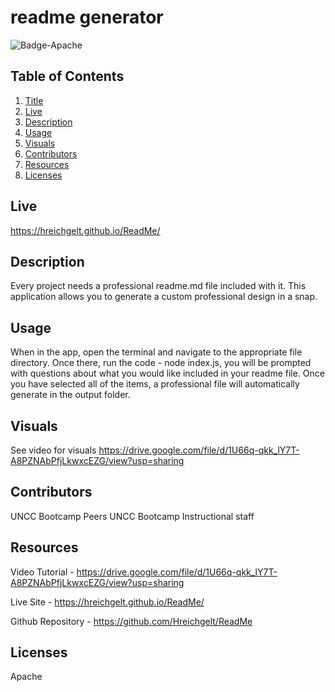 # readme generator
<img src="https://shields.io/badge/license-Apache-goldenrod" alt="Badge-Apache"/> 

  
    
## Table of Contents
1. [Title](#title)
2. [Live](#live)
3. [Description](#description)
4. [Usage](#usage)
5. [Visuals](#visuals)
6. [Contributors](#contributors)
7. [Resources](#resources)
8. [Licenses](#licenses)



## Live
https://hreichgelt.github.io/ReadMe/

## Description
Every project needs a professional readme.md file included with it. This application allows you to generate a custom professional design in a snap. 

## Usage
When in the app, open the terminal and navigate to the appropriate file directory. Once there, run the code - node index.js, you will be prompted with questions about what you would like included in your readme file. Once you have selected all of the items, a professional file will automatically generate in the output folder. 
    
## Visuals
See video for visuals https://drive.google.com/file/d/1U66q-qkk_lY7T-A8PZNAbPfjLkwxcEZG/view?usp=sharing
    
## Contributors
UNCC Bootcamp Peers
UNCC Bootcamp Instructional staff 

    
## Resources
Video Tutorial -  https://drive.google.com/file/d/1U66q-qkk_lY7T-A8PZNAbPfjLkwxcEZG/view?usp=sharing 

Live Site - https://hreichgelt.github.io/ReadMe/

Github Repository - https://github.com/Hreichgelt/ReadMe


## Licenses
Apache
